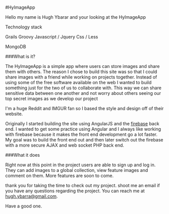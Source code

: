 #HyImageApp

Hello my name is Hugh Ybarar and your looking at the HyImageApp

Technology stack 

Grails 
Groovy 
Javascript / Jquery 
Css / Less 

MongoDB

###What is it? 

The HyImageApp is a simple app where users can store images and share them with others.
The reason I chose to build this site was so that I could share images with a friend while working on projects together. 
Instead of using some of the free software available on the web I wanted to build something just for the two of us to collaborate with. This way we can share sensitive data between one another and not worry about others seeing our top secret images as we develop our project

I'm a huge Reddit and IMGUR fan so I based the style and design off of their website.

Originally I started building the site using AngularJS and the [firebase](https://www.firebase.com) back end. I wanted to get some practice using Angular and I always like working with firebase because it makes the front end development go a lot faster. 
My goal was to build the front end out and then later switch out the firebase with a more secure AJAX and web socket PHP back end. 

###What it does

Right now at this point in the project users are able to sign up and log in. They can add images to a global collection, view feature images and comment on them. More features are soon to come.

thank you for taking the time to check out my project. shoot me an email if you have any questions regarding the project. You can reach me at hugh.ybarra@gmail.com. 

Have a good one. 


